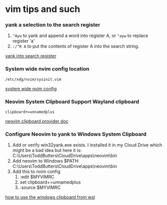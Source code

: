 # vim tips and such

### yank a selection to the search register

1. `"Ayw` to yank and append a word into register A, or `"ayw` to replace register 'a'
2. `:/^R A` to put the contents of register A into the search string.

[yank into search register](https://stackoverflow.com/questions/2312844/vim-yank-into-search-register)

### System wide nvim config location
    /etc/xdg/nvim/sysinit.vim
[system wide nvim config](https://jdhao.github.io/2019/11/10/install_config_neovim_system_wide/)

### Neovim System Clipboard Support Wayland clipboard 
    clipboard+=unnamedplus
[neovim clipboard provider doc](https://neovim.io/doc/user/provider.html#clipboard)

### Configure Neovim to yank to Windows System Clipboard
1. Add or verify win32yank.exe exists. I installed it in my Cloud Drive which might be a bad idea but here it is:
    C:\Users\ToddButters\CloudDrive\apps\neovim\bin
4. Add neovim to Windows $PATH:
    C:\Users\ToddButters\CloudDrive\apps\neovim\bin
3. Add this to nvim config
    1. :edit $MYVIMRC
    2. set clipboard+=unnamedplus
    3. :source $MYVIMRC

[how to use the windows clipboard from wsl](https://github.com/neovim/neovim/wiki/FAQ#how-to-use-the-windows-clipboard-from-wsl)
